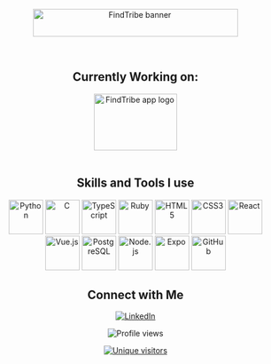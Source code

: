<div align="center">

  <!-- ──────────────── HEADER ──────────────── -->
  <img src="https://res.cloudinary.com/findtribe/image/upload/v1735304299/ylmynmm99tfocefoapkk.png"
       height="50" width="370" alt="FindTribe banner"/>

  <br/>

  ## Currently Working on:

  <div align="center">
    <a href="https://findtribe.app">
      <img src="https://res.cloudinary.com/findtribe/image/upload/v1735303320/ycyci3j8szpahrg42zga.png"
           height="102" width="150" alt="FindTribe app logo"/>
    </a>
  </div>

  <br/>

  ## Skills and Tools I use

  <img height="62" src="https://www.vectorlogo.zone/logos/python/python-icon.svg" alt="Python"/>
  <img height="62" src="https://upload.wikimedia.org/wikipedia/commons/1/18/C_Programming_Language.svg" alt="C"/>
  <img height="62" src="https://www.vectorlogo.zone/logos/typescriptlang/typescriptlang-icon.svg" alt="TypeScript"/>
  <img height="62" src="https://www.vectorlogo.zone/logos/ruby-lang/ruby-lang-icon.svg" alt="Ruby"/>
  <img height="62" src="https://www.vectorlogo.zone/logos/w3_html5/w3_html5-icon.svg" alt="HTML5"/>
  <img height="62" src="https://www.vectorlogo.zone/logos/w3_css/w3_css-icon.svg" alt="CSS3"/>
  <img height="62" src="https://upload.wikimedia.org/wikipedia/commons/4/47/React.svg" alt="React"/>
  <img height="62" src="https://www.vectorlogo.zone/logos/vuejs/vuejs-icon.svg" alt="Vue.js"/>
  <img height="62" src="https://www.vectorlogo.zone/logos/postgresql/postgresql-icon.svg" alt="PostgreSQL"/>
  <img height="62" src="https://www.vectorlogo.zone/logos/nodejs/nodejs-ar21.svg" alt="Node.js"/>
  <img height="62" src="https://user-images.githubusercontent.com/10991489/119416543-285a9800-bcf4-11eb-8755-a9351330ef0d.jpg" alt="Expo"/>
  <img height="62" src="https://www.vectorlogo.zone/logos/github/github-icon.svg" alt="GitHub"/>

  <br/>

  ## Connect with Me

  [<img alt="LinkedIn"
        src="https://img.shields.io/badge/linkedin%20-%230077B5.svg?&style=for-the-badge&logo=linkedin&logoColor=white"/>](https://www.linkedin.com/in/felipemelendez/)

  <!-- ────────────── COUNTERS ────────────── -->
  <div>

  <!-- 👁 Total profile views -->
  <img src="https://komarev.com/ghpvc/?username=felipemelendez&label=PROFILE%20VIEWS&color=0e75b6&style=flat-square"
       alt="Profile views"/>

  <!-- 🙋‍♂️ Unique visitors -->
  <a href="https://badges.pufler.dev">
    <img src="https://badges.pufler.dev/visits/felipemelendez/felipemelendez?color=0e75b6&style=flat-square"
         alt="Unique visitors"/>
  </a>

  </div>

</div>
